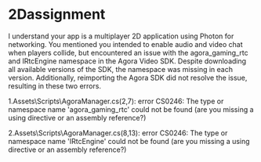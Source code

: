 # 2Dassignment
 I understand your app is a multiplayer 2D application using Photon for networking. You mentioned you intended to enable audio and video chat when players collide, but encountered an issue with the agora_gaming_rtc and IRtcEngine namespace in the Agora Video SDK. Despite downloading all available versions of the SDK, the namespace was missing in each version. Additionally, reimporting the Agora SDK did not resolve the issue, resulting in these two errors.

1.Assets\Scripts\AgoraManager.cs(2,7): error CS0246: The type or namespace name 'agora_gaming_rtc' could not be found (are you missing a using directive or an assembly reference?)

2.Assets\Scripts\AgoraManager.cs(8,13): error CS0246: The type or namespace name 'IRtcEngine' could not be found (are you missing a using directive or an assembly reference?)
